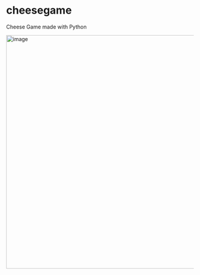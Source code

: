 # cheesegame
Cheese Game made with Python

<img width="629" alt="image" src="https://github.com/floatsinkfc/cheesegame/assets/130110460/532ed71b-4b61-4509-9c35-79fd8b8c6aa7">
